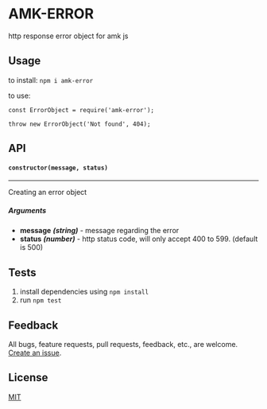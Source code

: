 # AMK-ERROR

http response error object for amk js

## Usage

to install: `npm i amk-error`

to use:
```
const ErrorObject = require('amk-error');

throw new ErrorObject('Not found', 404);
```

## API

#### ```constructor(message, status)```
---
Creating an error object

##### Arguments
* **message** **_(string)_** - message regarding the error
* **status** **_(number)_** - http status code, will only accept 400 to 599. (default is 500)

## Tests
1. install dependencies using `npm install`
2. run `npm test`

## Feedback

All bugs, feature requests, pull requests, feedback, etc., are welcome. [Create an issue](https://github.com/amkjs/amk-error/issues).

## License
[MIT](https://github.com/amkjs/amk-error/blob/master/LICENSE)
